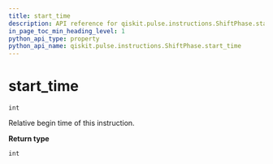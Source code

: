 ```yaml
---
title: start_time
description: API reference for qiskit.pulse.instructions.ShiftPhase.start_time
in_page_toc_min_heading_level: 1
python_api_type: property
python_api_name: qiskit.pulse.instructions.ShiftPhase.start_time
---
```


# start\_time

<span id="qiskit.pulse.instructions.ShiftPhase.start_time" />

`int`

Relative begin time of this instruction.

**Return type**

`int`

